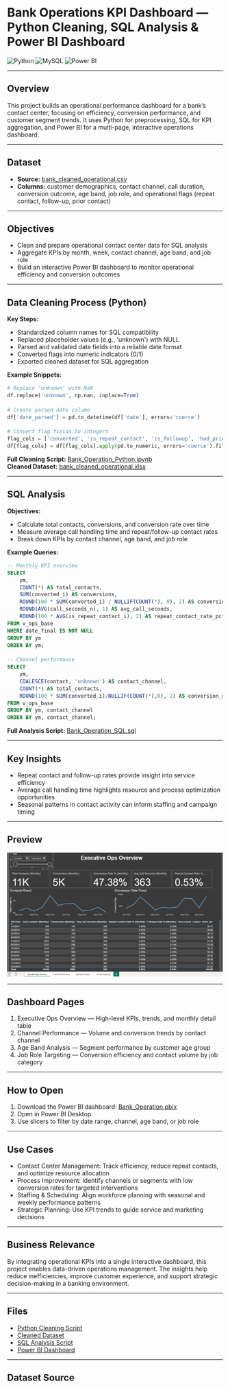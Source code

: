# **Bank Operations KPI Dashboard — Python Cleaning, SQL Analysis & Power BI Dashboard**  
![Python](https://img.shields.io/badge/Python-3776AB.svg?style=for-the-badge&logo=Python&logoColor=white)
![MySQL](https://img.shields.io/badge/mysql-%2300f.svg?style=for-the-badge&logo=mysql&logoColor=white)
![Power BI](https://img.shields.io/badge/power_bi-F2C811?style=for-the-badge&logo=powerbi&logoColor=black)

---

## **Overview**  
This project builds an operational performance dashboard for a bank’s contact center, focusing on efficiency, conversion performance, and customer segment trends.
It uses Python for preprocessing, SQL for KPI aggregation, and Power BI for a multi-page, interactive operations dashboard.

---

## **Dataset**
- **Source:** [bank_cleaned_operational.csv](https://github.com/kChe626/bank-operations-kpi-dashboard/blob/main/Bank_operation_Dashboard/data/bank.csv)  
- **Columns:** customer demographics, contact channel, call duration, conversion outcome, age band, job role, and operational flags (repeat contact, follow-up, prior contact)

---

## **Objectives**
- Clean and prepare operational contact center data for SQL analysis
- Aggregate KPIs by month, week, contact channel, age band, and job role    
- Build an interactive Power BI dashboard to monitor operational efficiency and conversion outcomes
---

## **Data Cleaning Process (Python)**
**Key Steps:**
- Standardized column names for SQL compatibility
- Replaced placeholder values (e.g., 'unknown') with NULL
- Parsed and validated date fields into a reliable date format
- Converted flags into numeric indicators (0/1)
- Exported cleaned dataset for SQL aggregation

**Example Snippets:**  
```python
# Replace 'unknown' with NaN
df.replace('unknown', np.nan, inplace=True)

# Create parsed date column
df['date_parsed'] = pd.to_datetime(df['date'], errors='coerce')

# Convert flag fields to integers
flag_cols = ['converted', 'is_repeat_contact', 'is_followup', 'had_prior_contact']
df[flag_cols] = df[flag_cols].apply(pd.to_numeric, errors='coerce').fillna(0).astype(int)

```

**Full Cleaning Script:** [Bank_Operation_Python.ipynb](https://github.com/kChe626/bank-operations-kpi-dashboard/blob/main/Bank_operation_Dashboard/notes/Bank_Operation_Python.ipynb)  
**Cleaned Dataset:** [bank_cleaned_operational.xlsx]([https://github.com/kChe626/Bank_Marketing/blob/main/bank_cleaned.csv](https://github.com/kChe626/bank-operations-kpi-dashboard/blob/main/Bank_operation_Dashboard/data/bank_cleaned_operational.xlsx))

---

## **SQL Analysis**
**Objectives:**
- Calculate total contacts, conversions, and conversion rate over time
- Measure average call handling time and repeat/follow-up contact rates
- Break down KPIs by contact channel, age band, and job role

**Example Queries:**
```sql
-- Monthly KPI overview
SELECT
    ym,
    COUNT(*) AS total_contacts,
    SUM(converted_i) AS conversions,
    ROUND(100 * SUM(converted_i) / NULLIF(COUNT(*), 0), 2) AS conversion_rate_pct,
    ROUND(AVG(call_seconds_n), 1) AS avg_call_seconds,
    ROUND(100 * AVG(is_repeat_contact_i), 2) AS repeat_contact_rate_pct
FROM v_ops_base
WHERE date_final IS NOT NULL
GROUP BY ym
ORDER BY ym;

-- Channel performance
SELECT
    ym,
    COALESCE(contact, 'unknown') AS contact_channel,
    COUNT(*) AS total_contacts,
    ROUND(100 * SUM(converted_i)/NULLIF(COUNT(*),0), 2) AS conversion_rate_pct
FROM v_ops_base
GROUP BY ym, contact_channel
ORDER BY ym, contact_channel;
```

**Full Analysis Script:** [Bank_Operation_SQL.sql](https://github.com/kChe626/bank-operations-kpi-dashboard/blob/main/Bank_operation_Dashboard/notes/Bank_Operation_SQL.sql)

---

## **Key Insights**
- Repeat contact and follow-up rates provide insight into service efficiency
- Average call handling time highlights resource and process optimization opportunities
- Seasonal patterns in contact activity can inform staffing and campaign timing

---

## **Preview**
![Bank Marketing Power BI Dashboard](https://github.com/kChe626/bank-operations-kpi-dashboard/blob/main/Bank_operation_Dashboard/power_bi/Bank_dashboard_preview.gif)

---
## **Dashboard Pages**
1. Executive Ops Overview — High-level KPIs, trends, and monthly detail table
2. Channel Performance — Volume and conversion trends by contact channel
3. Age Band Analysis — Segment performance by customer age group
4. Job Role Targeting — Conversion efficiency and contact volume by job category    
---
## **How to Open**
1. Download the Power BI dashboard: [Bank_Operation.pbix](https://github.com/kChe626/bank-operations-kpi-dashboard/blob/main/Bank_operation_Dashboard/power_bi/Bank_Operation.pbix)  
2. Open in Power BI Desktop  
3. Use slicers to filter by date range, channel, age band, or job role
---

## **Use Cases**
- Contact Center Management: Track efficiency, reduce repeat contacts, and optimize resource allocation
- Process Improvement: Identify channels or segments with low conversion rates for targeted interventions
- Staffing & Scheduling: Align workforce planning with seasonal and weekly performance patterns
- Strategic Planning: Use KPI trends to guide service and marketing decisions
  
---

## **Business Relevance**
By integrating operational KPIs into a single interactive dashboard, this project enables data-driven operations management.
The insights help reduce inefficiencies, improve customer experience, and support strategic decision-making in a banking environment.

---

## **Files**
- [Python Cleaning Script](https://github.com/kChe626/bank-operations-kpi-dashboard/blob/main/Bank_operation_Dashboard/notes/Bank_Operation_Python.ipynb)
- [Cleaned Dataset](https://github.com/kChe626/bank-operations-kpi-dashboard/blob/main/Bank_operation_Dashboard/data/bank_cleaned_operational.xlsx)  
- [SQL Analysis Script](https://github.com/kChe626/bank-operations-kpi-dashboard/blob/main/Bank_operation_Dashboard/notes/Bank_Operation_SQL.sql)  
- [Power BI Dashboard](https://github.com/kChe626/bank-operations-kpi-dashboard/blob/main/Bank_operation_Dashboard/power_bi/Bank_Operation.pbix)  

---


## Dataset Source


